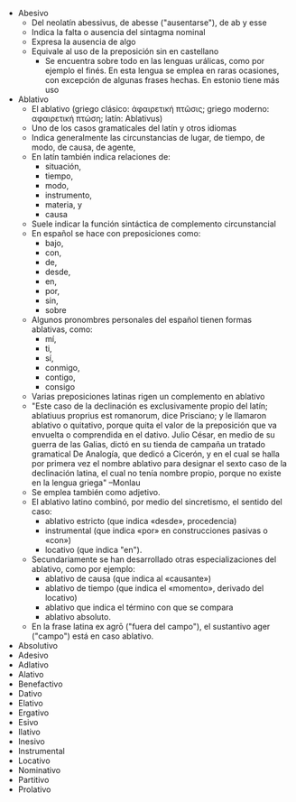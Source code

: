 - Abesivo
	- Del neolatín abessivus, de abesse ("ausentarse"), de ab y esse
	- Indica la falta o ausencia del sintagma nominal
	- Expresa la ausencia de algo
	- Equivale al uso de la preposición sin en castellano
		- Se encuentra sobre todo en las lenguas urálicas, como por ejemplo el finés. En esta lengua se emplea en raras ocasiones, con excepción de algunas frases hechas. En estonio tiene más uso
- Ablativo
	- El ablativo (griego clásico: ἀφαιρετική πτῶσις; griego moderno: αφαιρετική πτώση; latín: Ablativus)
	- Uno de los casos gramaticales del latín y otros idiomas
	- Indica generalmente las circunstancias de lugar, de tiempo, de modo, de causa, de agente,
	- En latín también indica relaciones de:
		- situación,
		- tiempo,
		- modo,
		- instrumento,
		- materia, y
		- causa
	- Suele indicar la función sintáctica de complemento circunstancial
	- En español se hace con preposiciones como:
		- bajo,
		- con,
		- de,
		- desde,
		- en,
		- por,
		- sin,
		- sobre
	- Algunos pronombres personales del español tienen formas ablativas, como:
		- mí,
		- ti,
		- sí,
		- conmigo,
		- contigo,
		- consigo
	- Varias preposiciones latinas rigen un complemento en ablativo
	- "Este caso de la declinación es exclusivamente propio del latín; ablatiuus proprius est romanorum, dice Prisciano; y le llamaron ablativo o quitativo, porque quita el valor de la preposición que va envuelta o comprendida en el dativo. Julio César, en medio de su guerra de las Galias, dictó en su tienda de campaña un tratado gramatical De Analogía, que dedicó a Cicerón, y en el cual se halla por primera vez el nombre ablativo para designar el sexto caso de la declinación latina, el cual no tenía nombre propio, porque no existe en la lengua griega" –Monlau
	- Se emplea también como adjetivo.
	- El ablativo latino combinó, por medio del sincretismo, el sentido del caso:
		- ablativo estricto (que indica «desde», procedencia)
		- instrumental (que indica «por» en construcciones pasivas o «con»)
		- locativo (que indica "en").
	- Secundariamente se han desarrollado otras especializaciones del ablativo, como por ejemplo:
		- ablativo de causa (que indica al «causante»)
		- ablativo de tiempo (que indica el «momento», derivado del locativo)
		- ablativo que indica el término con que se compara
		- ablativo absoluto.
	- En la frase latina ex agrō ("fuera del campo"), el sustantivo ager ("campo") está en caso ablativo.
- Absolutivo
- Adesivo
- Adlativo
- Alativo
- Benefactivo
- Dativo
- Elativo
- Ergativo
- Esivo
- Ilativo
- Inesivo
- Instrumental
- Locativo
- Nominativo
- Partitivo
- Prolativo